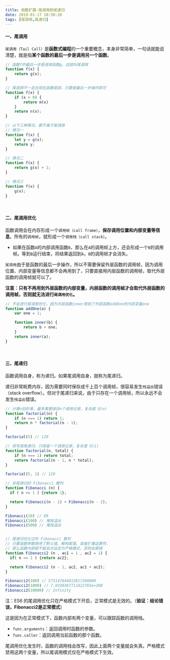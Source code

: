 ```yaml
---
title: 函数扩展-尾调用和尾递归
date: 2019-01-17 10:50:20
tags: [尾调用,尾递归]
---
```


#### 一、尾调用 

`尾调用（Tail Call）`是**函数式编程**的一个重要概念，本身非常简单，一句话就能说清楚，就是指**某个函数的最后一步是调用另一个函数**。 

```javascript
// 函数f的最后一步是调用函数g，这就叫尾调用
function f(x) {
    return g(x);
}

// 尾调用不一定出现在函数尾部，只要是最后一步操作即可
function f(x) {
    if (x > 0) {
        return m(x)
    }
    return n(x);
}

// 以下三种情况，都不属于尾调用
// 情况一
function f(x) {
    let y = g(x);
    return y;
}

// 情况二
function f(x) {
    return g(x) + 1;
}

// 情况三
function f(x) {
    g(x);
}
```

<br/>

<!--more-->

#### 二、尾调用优化

函数调用会在内存形成一个`调用帧（call frame）`，**保存调用位置和内部变量等信息**。所有的`调用帧`，就形成一个`调用栈（call stack）`。



- 如果在函数`A`的内部调用函数`B`，那么在`A`的调用帧上方，还会形成一个`B`的调用帧。等到`B`运行结束，将结果返回到`A`，`B`的调用帧才会消失。

  

`尾调用`由于是函数的最后一步操作，所以不需要保留外层函数的调用帧，因为调用位置、内部变量等信息都不会再用到了，只要直接用内层函数的调用帧，取代外层函数的调用帧就可以了。



**注意：只有不再用到外层函数的内部变量，内层函数的调用帧才会取代外层函数的调用帧，否则就无法进行`尾调用优化`。**  

```javascript
// 不会进行尾调用优化，因为内层函数inner用到了外层函数addOne的内部变量one
function addOne(a) {
    var one = 1;

    function inner(b) {
        return b + one;
    }
    return inner(a);
}
```

<br/>

#### 三、尾递归

函数调用自身，称为递归。如果尾调用自身，就称为尾递归。 

递归非常耗费内存，因为需要同时保存成千上百个调用帧，很容易发生`栈溢出`错误（stack overflow）。但对于尾递归来说，由于只存在一个调用帧，所以永远不会发生`栈溢出`错误。 

```javascript
// 计算n的阶乘，最多需要保存n个调用记录，复杂度 O(n) 
function factorial(n) {
    if (n === 1) return 1;
    return n * factorial(n - 1);
}

factorial(5) // 120

// 改写成尾递归，只保留一个调用记录，复杂度 O(1) 
function factorial(n, total) {
    if (n === 1) return total;
    return factorial(n - 1, n * total);
}

factorial(5, 1) // 120
```

```javascript
// 非尾递归的 Fibonacci 数列
function Fibonacci (n) {
  if ( n <= 1 ) {return 1};

  return Fibonacci(n - 1) + Fibonacci(n - 2);
}

Fibonacci(10) // 89
Fibonacci(100) // 堆栈溢出
Fibonacci(500) // 堆栈溢出


// 尾递归优化过的 Fibonacci 数列
// 只要函数参数使用了默认值、解构赋值、或者扩展运算符，
// 那么函数内部就不能显式设定为严格模式，否则会报错
function Fibonacci2 (n , ac1 = 1 , ac2 = 1) {
  if( n <= 1 ) {return ac2};

  return Fibonacci2 (n - 1, ac2, ac1 + ac2);
}

Fibonacci2(100) // 573147844013817200000
Fibonacci2(1000) // 7.0330367711422765e+208
Fibonacci2(10000) // Infinity
```

注：ES6 的尾调用优化只在严格模式下开启，正常模式是无效的。（**验证：结论错误，Fibonacci2是正常模式**）

这是因为在正常模式下，函数内部有两个变量，可以跟踪函数的调用栈。

- `func.arguments`：返回调用时函数的参数。
- `func.caller`：返回调用当前函数的那个函数。

尾调用优化发生时，函数的调用栈会改写，因此上面两个变量就会失真。严格模式禁用这两个变量，所以尾调用模式仅在严格模式下生效。

<br/>